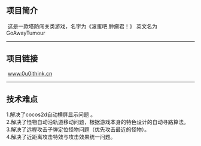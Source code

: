 ## 项目简介   
  这是一款塔防闯关类游戏，名字为《滚蛋吧  肿瘤君！》 英文名为 GoAwayTumour   
  
  ***
## 项目链接    
  www.0u0ithink.cn      

  ***
## 技术难点      
   1.解决了cocos2d自动横屏显示问题 。    
   2.解决了怪物自动沿轨道移动问题，根据游戏本身的特色设计的自动寻路算法。    
   3.解决了远程攻击子弹定位怪物问题（优先攻击最近的怪物）。    
   4.解决了近距离攻击特效与攻击效果统一问题。    
